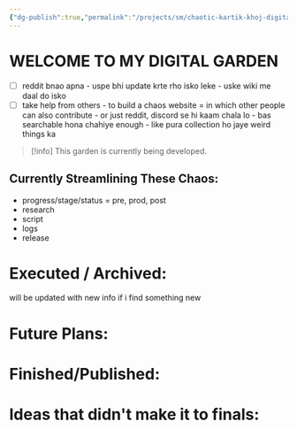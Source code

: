 ```yaml
---
{"dg-publish":true,"permalink":"/projects/sm/chaotic-kartik-khoj-digital-garden-homepage/","tags":["gardenEntry"],"created":"2025-02-17T20:45:20.305+05:30","updated":"2025-03-02T19:34:29.419+05:30"}
---
```


# WELCOME TO MY DIGITAL GARDEN 

- [ ] reddit bnao apna - uspe bhi update krte rho isko leke - uske wiki me daal do isko
- [ ] take help from others - to build a chaos website = in which other people can also contribute - or just reddit, discord se hi kaam chala lo - bas searchable hona chahiye enough - like pura collection ho jaye weird things ka

> [!info]
> This garden is currently being developed. 

## Currently Streamlining These Chaos:

- progress/stage/status = pre, prod, post
- research
- script
- logs
- release


# Executed / Archived:
will be updated with new info if i find something new


# Future Plans:


# Finished/Published:


# Ideas that didn't make it to finals:

